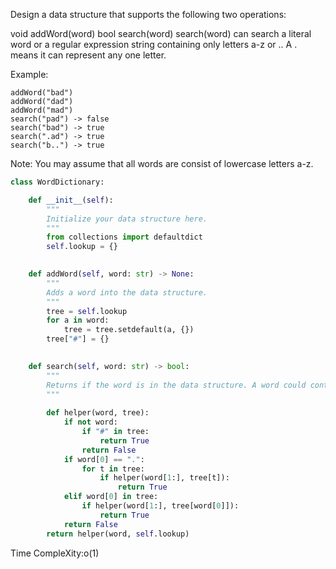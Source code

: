 Design a data structure that supports the following two operations:

void addWord(word)
bool search(word)
search(word) can search a literal word or a regular expression string containing only letters a-z or .. A . means it can represent any one letter.

Example:
```
addWord("bad")
addWord("dad")
addWord("mad")
search("pad") -> false
search("bad") -> true
search(".ad") -> true
search("b..") -> true
```
Note:
You may assume that all words are consist of lowercase letters a-z.


```Python
class WordDictionary:

    def __init__(self):
        """
        Initialize your data structure here.
        """
        from collections import defaultdict
        self.lookup = {}
        

    def addWord(self, word: str) -> None:
        """
        Adds a word into the data structure.
        """
        tree = self.lookup
        for a in word:
            tree = tree.setdefault(a, {})
        tree["#"] = {}
        

    def search(self, word: str) -> bool:
        """
        Returns if the word is in the data structure. A word could contain the dot character '.' to represent any one letter.
        """
        
        def helper(word, tree):
            if not word:
                if "#" in tree:
                    return True
                return False
            if word[0] == ".":
                for t in tree:
                    if helper(word[1:], tree[t]):
                        return True
            elif word[0] in tree:
                if helper(word[1:], tree[word[0]]):
                    return True
            return False
        return helper(word, self.lookup)
```
Time CompleXity:o(1)
